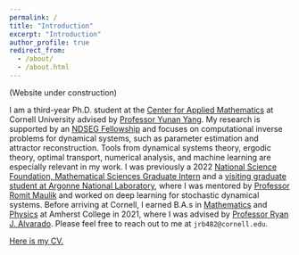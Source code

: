 ```yaml
---
permalink: /
title: "Introduction"
excerpt: "Introduction"
author_profile: true
redirect_from: 
  - /about/
  - /about.html
---
```


(Website under construction)


I am a third-year Ph.D. student at the [Center for Applied Mathematics](https://www.cam.cornell.edu/cam) at Cornell University advised by [Professor Yunan Yang](https://as.cornell.edu/people/yunan-yang). My research is supported by an [NDSEG Fellowship](https://ndseg.sysplus.com/) and focuses on computational inverse problems for dynamical systems, such as parameter estimation and attractor reconstruction. Tools from dynamical systems theory, ergodic theory, optimal transport, numerical analysis, and machine learning are especially relevant in my work. I was previously a 2022 [National Science Foundation, Mathematical Sciences Graduate Intern](https://new.nsf.gov/funding/opportunities/nsf-mathematical-sciences-graduate-internship) and a [visiting graduate student at Argonne National Laboratory](https://www.anl.gov/education/visiting-student-program-for-graduate-students), where I was mentored by [Professor Romit Maulik](https://ist.psu.edu/directory/rmm7011) and worked on deep learning for stochastic dynamical systems. Before arriving at Cornell, I earned B.A.s in [Mathematics](https://www.amherst.edu/academiclife/departments/mathematics-statistics) and [Physics](https://www.amherst.edu/academiclife/departments/physics) at Amherst College in 2021, where I was advised by [Professor Ryan J. Alvarado](https://www.amherst.edu/people/facstaff/rjalvarado). Please feel free to reach out to me at ```jrb482@cornell.edu```.

[Here is my CV.](https://drive.google.com/file/d/1nUOUf4Y5PN-ixCqbcHWqMoRqPwGefPeL/view?usp=drive_link)

